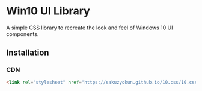 # Win10 UI Library

A simple CSS library to recreate the look and feel of Windows 10 UI components.

## Installation

### CDN
```html
<link rel="stylesheet" href="https://sakuzyokun.github.io/10.css/10.css">
```
